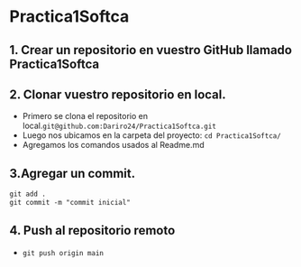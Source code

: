# Practica1Softca
## 1. Crear un repositorio en vuestro GitHub llamado Practica1Softca
## 2. Clonar vuestro repositorio en local.
* Primero se clona el repositorio en local.`git@github.com:Dariro24/Practica1Softca.git`
* Luego nos ubicamos en la carpeta del proyecto: `cd Practica1Softca/`
* Agregamos los comandos usados al Readme.md

## 3.Agregar un commit.
```markdown
git add .
git commit -m "commit inicial"
```
## 4. Push al repositorio remoto
* `git push origin main` 